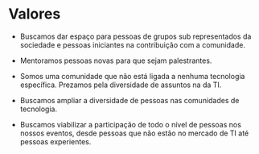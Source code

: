 # Valores

* Buscamos dar espaço para pessoas de grupos sub representados da sociedade e pessoas iniciantes na contribuição com a comunidade. 

* Mentoramos pessoas novas para que sejam palestrantes. 

* Somos uma comunidade que não está ligada a nenhuma tecnologia específica. Prezamos pela diversidade de assuntos na da TI. 

* Buscamos ampliar a diversidade de pessoas nas comunidades de tecnologia.

* Buscamos viabilizar a participação de todo o nível de pessoas nos nossos eventos, desde pessoas que não estão no mercado de TI até pessoas experientes. 
